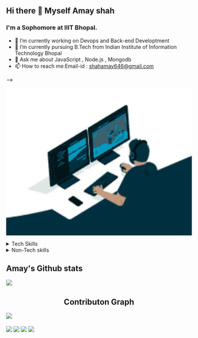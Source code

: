 ### <h2>Hi there 👋 Myself Amay shah </h2>
<h3> I'm a Sophomore at IIIT Bhopal.</h3>






- 🔭 I’m currently working on Devops and Back-end Developtment
- 🌱 I’m currently pursuing B.Tech from Indian Institute of Information Technology Bhopal 
- 💬 Ask me about JavaScript , Node.js , Mongodb
- 📫 How to reach me:Email-id : shahamay646@gmail.com

-->

<span ><img src="coding.gif" align ="center" height="400px" width="800px"></span>
<details>
<summary align="left">Tech Skills</summary>
<br>
  Front-End : HTML , CSS , Javascript
<br>
  Back-End : Node.js , Express.js , MongoDB , Mongoose
<br>
  C
<br>
  C++
<br>
  Python
<br>
   Basic Knowledge of Docker , Kubernetes , AWS EC2 Management Console , Networking
</details>
<details>
<summary>Non-Tech skills</summary>
<br>
Leadership Ability
<br>
Communication Skills
</details>
<h2><b>Amay's Github stats</b></h2>
<img src ="https://github-readme-stats.vercel.app/api?username=Annoyshah">
<!-- <h2><b>Wakatime Stats</b></h2>
<img src="https://github-readme-stats.vercel.app/api/wakatime?username=Annoyshah"> -->
<h2 align="Center">Contributon Graph</h2>
<div><img src="https://activity-graph.herokuapp.com/graph?username=Annoyshah&theme=dracula"></div>
<br/>

<div><img src ="https://img.shields.io/github/commit-activity/m/Annoyshah/Annoyshah">
  <img src="https://img.shields.io/github/followers/Annoyshah?style=social">
  <img src="https://img.shields.io/twitter/url?style=social&url=https%3A%2F%2Ftwitter.com%2FShah7Amay%3Ft%3D-EWskL_btTv3sZo17npzfw%26s%3D09">
<img src="https://img.shields.io/reddit/user-karma/combined/Annoyshah0612?style=social"</div>
  
  </div>

          
          
          

